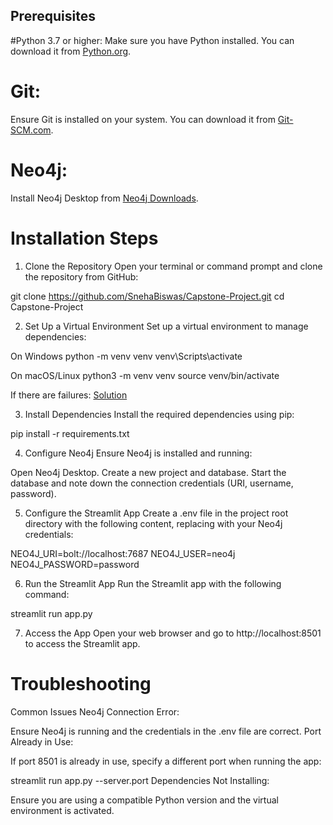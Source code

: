 ## Prerequisites
#Python 3.7 or higher: 
Make sure you have Python installed. You can download it from [Python.org](https://www.python.org/downloads/).
# Git: 
Ensure Git is installed on your system. You can download it from [Git-SCM.com](https://git-scm.com/downloads).
# Neo4j: 
Install Neo4j Desktop from [Neo4j Downloads](https://neo4j.com/docs/desktop-manual/current/installation/download-installation/).

# Installation Steps
1. Clone the Repository
Open your terminal or command prompt and clone the repository from GitHub:

git clone https://github.com/SnehaBiswas/Capstone-Project.git
cd Capstone-Project


2. Set Up a Virtual Environment
Set up a virtual environment to manage dependencies:

On Windows
python -m venv venv
venv\Scripts\activate

On macOS/Linux
python3 -m venv venv
source venv/bin/activate

If there are failures: [Solution](https://docs.google.com/document/d/1wTnGUctboAakESZ3heTvbFA7LeRTpe21Dc1otHFMi6w/edit) 

3. Install Dependencies
Install the required dependencies using pip:

pip install -r requirements.txt

4. Configure Neo4j
Ensure Neo4j is installed and running:

Open Neo4j Desktop.
Create a new project and database.
Start the database and note down the connection credentials (URI, username, password).

5. Configure the Streamlit App
Create a .env file in the project root directory with the following content, replacing with your Neo4j credentials:

NEO4J_URI=bolt://localhost:7687
NEO4J_USER=neo4j
NEO4J_PASSWORD=password

6. Run the Streamlit App
Run the Streamlit app with the following command:

streamlit run app.py

7. Access the App
Open your web browser and go to http://localhost:8501 to access the Streamlit app.



# Troubleshooting
Common Issues
Neo4j Connection Error:

Ensure Neo4j is running and the credentials in the .env file are correct.
Port Already in Use:

If port 8501 is already in use, specify a different port when running the app:

streamlit run app.py --server.port <new-port>
Dependencies Not Installing:

Ensure you are using a compatible Python version and the virtual environment is activated.
